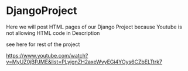 # DjangoProject
Here we will post HTML pages of our Django Project because Youtube is not allowing HTML code in Description

see here for rest of the project

https://www.youtube.com/watch?v=MyUZ0jBPJME&list=PLyignZH2axeWvyEGi4YOys6CZbELTtrk7
